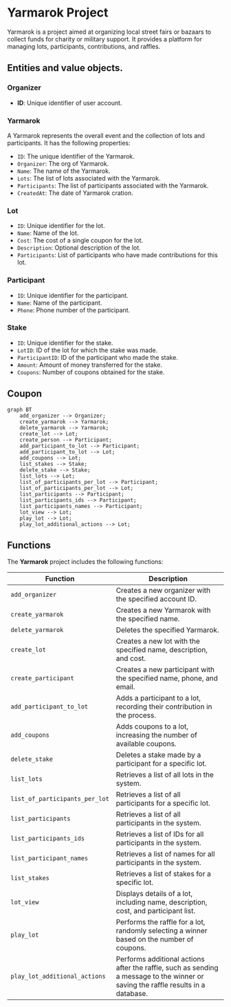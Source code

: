 # Yarmarok Project

Yarmarok is a project aimed at organizing local street fairs or bazaars to collect funds for charity or military
support. It provides a platform for managing lots, participants, contributions, and raffles.

## Entities and value objects.

### Organizer

- **ID**: Unique identifier of user account.

### Yarmarok

A Yarmarok represents the overall event and the collection of lots and participants. It has the following properties:

- `ID`: The unique identifier of the Yarmarok.
- `Organizer`: The org of Yarmarok.
- `Name`: The name of the Yarmarok.
- `Lots`: The list of lots associated with the Yarmarok.
- `Participants`: The list of participants associated with the Yarmarok.
- `CreatedAt`: The date of Yarmarok cration.

### Lot

- `ID`: Unique identifier for the lot.
- `Name`: Name of the lot.
- `Cost`: The cost of a single coupon for the lot.
- `Description`:  Optional description of the lot.
- `Participants`: List of participants who have made contributions for this lot.

### Participant

- `ID`: Unique identifier for the participant.
- `Name`: Name of the participant.
- `Phone`: Phone number of the participant.

### Stake

- `ID`: Unique identifier for the stake.
- `LotID`: ID of the lot for which the stake was made.
- `ParticipantID`: ID of the participant who made the stake.
- `Amount`: Amount of money transferred for the stake.
- `Coupons`: Number of coupons obtained for the stake.

## Coupon


```mermaid
graph BT
    add_organizer --> Organizer;
    create_yarmarok --> Yarmarok;
    delete_yarmarok --> Yarmarok;
    create_lot --> Lot;
    create_person --> Participant;
    add_participant_to_lot --> Participant;
    add_participant_to_lot --> Lot;
    add_coupons --> Lot;
    list_stakes --> Stake;
    delete_stake --> Stake;
    list_lots --> Lot;
    list_of_participants_per_lot --> Participant;
    list_of_participants_per_lot --> Lot;
    list_participants --> Participant;
    list_participants_ids --> Participant;
    list_participants_names --> Participant;
    lot_view --> Lot;
    play_lot --> Lot;
    play_lot_additional_actions --> Lot;
```

## Functions

The **Yarmarok** project includes the following functions:

| Function                       | Description                                                                                                                       |
|--------------------------------|-----------------------------------------------------------------------------------------------------------------------------------|
| `add_organizer`                | Creates a new organizer with the specified account ID.                                                                            |
| `create_yarmarok`              | Creates a new Yarmarok with the specified name.                                                                                   |
| `delete_yarmarok`              | Deletes the specified Yarmarok.                                                                                                   |
| `create_lot`                   | Creates a new lot with the specified name, description, and cost.                                                                 |
| `create_participant`           | Creates a new participant with the specified name, phone, and email.                                                              |
| `add_participant_to_lot`       | Adds a participant to a lot, recording their contribution in the process.                                                         |
| `add_coupons`                  | Adds coupons to a lot, increasing the number of available coupons.                                                                |
| `delete_stake`                 | Deletes a stake made by a participant for a specific lot.                                                                         |
| `list_lots`                    | Retrieves a list of all lots in the system.                                                                                       |
| `list_of_participants_per_lot` | Retrieves a list of all participants for a specific lot.                                                                          |
| `list_participants`            | Retrieves a list of all participants in the system.                                                                               |
| `list_participants_ids`        | Retrieves a list of IDs for all participants in the system.                                                                       |
| `list_participant_names`       | Retrieves a list of names for all participants in the system.                                                                     |
| `list_stakes`                  | Retrieves a list of stakes for a specific lot.                                                                                    |
| `lot_view`                     | Displays details of a lot, including name, description, cost, and participant list.                                               |
| `play_lot`                     | Performs the raffle for a lot, randomly selecting a winner based on the number of coupons.                                        |
| `play_lot_additional_actions`  | Performs additional actions after the raffle, such as sending a message to the winner or saving the raffle results in a database. |
